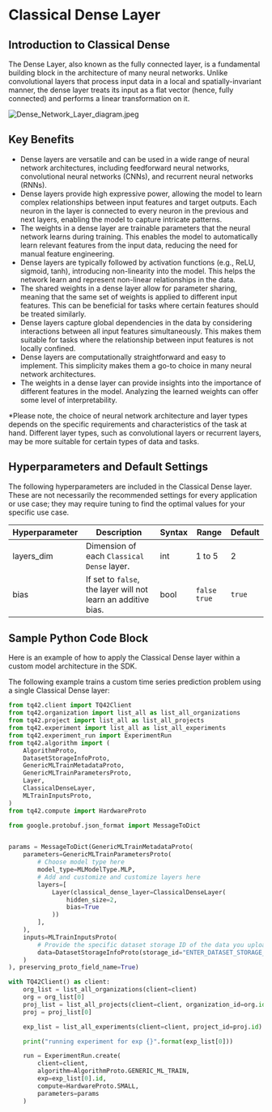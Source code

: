 # Classical Dense Layer
## Introduction to Classical Dense
The Dense Layer, also known as the fully connected layer, is a fundamental building block in the architecture of many neural networks. Unlike convolutional layers that process input data in a local and spatially-invariant manner, the dense layer treats its input as a flat vector (hence, fully connected) and performs a linear transformation on it.

![Dense_Network_Layer_diagram.jpeg](../images/Dense_Network_Layer_diagram.jpeg)


## Key Benefits
- Dense layers are versatile and can be used in a wide range of neural network architectures, including feedforward neural networks, convolutional neural networks (CNNs), and recurrent neural networks (RNNs).
- Dense layers provide high expressive power, allowing the model to learn complex relationships between input features and target outputs. Each neuron in the layer is connected to every neuron in the previous and next layers, enabling the model to capture intricate patterns.
- The weights in a dense layer are trainable parameters that the neural network learns during training. This enables the model to automatically learn relevant features from the input data, reducing the need for manual feature engineering.
- Dense layers are typically followed by activation functions (e.g., ReLU, sigmoid, tanh), introducing non-linearity into the model. This helps the network learn and represent non-linear relationships in the data.
- The shared weights in a dense layer allow for parameter sharing, meaning that the same set of weights is applied to different input features. This can be beneficial for tasks where certain features should be treated similarly.
- Dense layers capture global dependencies in the data by considering interactions between all input features simultaneously. This makes them suitable for tasks where the relationship between input features is not locally confined.
- Dense layers are computationally straightforward and easy to implement. This simplicity makes them a go-to choice in many neural network architectures.
- The weights in a dense layer can provide insights into the importance of different features in the model. Analyzing the learned weights can offer some level of interpretability.

*Please note, the choice of neural network architecture and layer types depends on the specific requirements and characteristics of the task at hand. Different layer types, such as convolutional layers or recurrent layers, may be more suitable for certain types of data and tasks.

## Hyperparameters and Default Settings
The following hyperparameters are included in the Classical Dense layer. These are not necessarily the recommended settings for every application or use case; they may require tuning to find the optimal values for your specific use case.

| Hyperparameter      | Description                                                   | Syntax | Range                 | Default         |
|---------------------|---------------------------------------------------------------|--------|-----------------------|-----------------|
| layers_dim          | Dimension of each `Classical Dense` layer.                    | int    | 1 to 5                | 2               |
| bias                | If set to `false`, the layer will not learn an additive bias. | bool   | `false` `true`        | `true`          |


## Sample Python Code Block
Here is an example of how to apply the Classical Dense layer within a custom model architecture in the SDK.

The following example trains a custom time series prediction problem using a single Classical Dense layer:

```python
from tq42.client import TQ42Client
from tq42.organization import list_all as list_all_organizations
from tq42.project import list_all as list_all_projects
from tq42.experiment import list_all as list_all_experiments
from tq42.experiment_run import ExperimentRun
from tq42.algorithm import (
    AlgorithmProto,
    DatasetStorageInfoProto,
    GenericMLTrainMetadataProto,
    GenericMLTrainParametersProto,
    Layer,
    ClassicalDenseLayer,
    MLTrainInputsProto,
)
from tq42.compute import HardwareProto

from google.protobuf.json_format import MessageToDict


params = MessageToDict(GenericMLTrainMetadataProto(
    parameters=GenericMLTrainParametersProto(
        # Choose model type here
        model_type=MLModelType.MLP,
        # Add and customize and customize layers here
        layers=[
            Layer(classical_dense_layer=ClassicalDenseLayer(
                hidden_size=2,
                bias=True
            ))
        ],
    ),
    inputs=MLTrainInputsProto(
        # Provide the specific dataset storage ID of the data you uploaded to TQ42.
        data=DatasetStorageInfoProto(storage_id="ENTER_DATASET_STORAGE_ID_HERE")
    )
), preserving_proto_field_name=True)

with TQ42Client() as client:
    org_list = list_all_organizations(client=client)
    org = org_list[0]
    proj_list = list_all_projects(client=client, organization_id=org.id)
    proj = proj_list[0]

    exp_list = list_all_experiments(client=client, project_id=proj.id)

    print("running experiment for exp {}".format(exp_list[0]))

    run = ExperimentRun.create(
        client=client,
        algorithm=AlgorithmProto.GENERIC_ML_TRAIN,
        exp=exp_list[0].id,
        compute=HardwareProto.SMALL,
        parameters=params
    )
```
